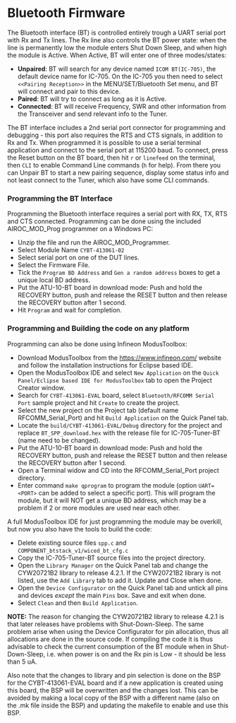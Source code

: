# Bluetooth Firmware

The Bluetooth interface (BT) is controlled entirely trough a UART serial port with Rx and Tx lines. The Rx line also controls the BT power state: when the line is permanently low the module enters Shut Down Sleep, and when high the module is Active. When Active, BT will enter one of three modes/states:
 - **Unpaired**: BT will search for any device named `ICOM BT(IC-705)`, the default device name for IC-705. On the IC-705 you then need to select `<<Pairing Reception>>` in the MENU/SET/Bluetooth Set menu, and BT will connect and pair to this device.
 - **Paired**: BT will try to connect as long as it is Active.
 - **Connected**: BT will receive Frequency, SWR and other information from the Transceiver and send relevant info to the Tuner.

The BT interface includes a 2nd serial port connector for programming and debugging - this port also requires the RTS and CTS signals, in addition to Rx and Tx. When programmed it is possible to use a serial terminal application and connect to the serial port at 115200 baud. To connect, press the Reset button on the BT board, then hit `r` or `linefeed` on the terminal, then `CLI` to enable Command Line commands (`h` for help). From there you can Unpair BT to start a new pairing sequence, display some status info and not least connect to the Tuner, which also have some CLI commands.

### Programming the BT Interface
Programming the Bluetooth interface requires a serial port with RX, TX, RTS and CTS connected. Programming can be done using the included AIROC_MOD_Prog programmer on a Windows PC:
- Unzip the file and run the AIROC_MOD_Programmer.
- Select Module Name `CYBT-413061-02`
- Select serial port on one of the DUT lines.
- Select the Firmware File.
- Tick the `Program BD Address` and `Gen a random address` boxes to get a unique local BD address.
- Put the ATU-10-BT board in download mode: Push and hold the RECOVERY button, push and release the RESET button and then release the RECOVERY button after 1 second.
- Hit `Program` and wait for completion.

### Programming and Building the code on any platform
Programming can also be done using Infineon ModusToolbox:
- Download ModusToolbox from the https://www.infineon.com/ website and follow the installation instructions for Eclipse based IDE.
- Open the ModusToolbox IDE and select `New Application` on the `Quick Panel/Eclipse based IDE for ModusToolbox` tab to open the Project Creator window.
- Search for `CYBT-413061-EVAL` board, select `Bluetooth/RFCOMM Serial Port` sample project and hit `Create` to create the project.
- Select the new project on the Project tab (default name RFCOMM_Serial_Port) and hit `Build Application` on the Quick Panel tab.
- Locate the `build/CYBT-413061-EVAL/Debug` directory for the project and replace `BT_SPP_download.hex` with the release file for IC-705-Tuner-BT (name need to be changed).
- Put the ATU-10-BT board in download mode: Push and hold the RECOVERY button, push and release the RESET button and then release the RECOVERY button after 1 second.
- Open a Terminal widow and CD into the RFCOMM_Serial_Port project directory.
- Enter command `make qprogram` to program the module (option `UART=<PORT>` can be added to select a specific port). This will program the module, but it will NOT get a unique BD address, which may be a problem if 2 or more modules are used near each other.

A full ModusToolbox IDE for just programming the module may be overkill, but now you also have the tools to build the code:
- Delete existing source files `spp.c` and `COMPONENT_btstack_v1/wiced_bt_cfg.c`
- Copy the IC-705-Tuner-BT source files into the project directory.
- Open the `Library Manager` on the Quick Panel tab and change the CYW20721B2 library to release 4.2.1. If the CYW20721B2 library is not listed, use the `Add Library` tab to add it. Update and Close when done.
- Open the `Device Configurator` on the Quick Panel tab and untick all pins and devices _except_ the main `Pins` box. Save and exit when done.
- Select `Clean` and then `Build Application`.

**NOTE:** The reason for changing the CYW20721B2 library to release 4.2.1 is that later releases have problems with Shut-Down-Sleep. The same problem arise when using the Device Configurator for pin allocation, thus all allocations are done in the source code. If compiling the code it is thus advisable to check the current consumption of the BT module when in Shut-Down-Sleep, i.e. when power is on and the Rx pin is Low - it should be less than 5 uA.

Also note that the changes to library and pin selection is done on the BSP for the CYBT-413061-EVAL board and if a new application is created using this board, the BSP will be overwritten and the changes lost. This can be avoided by making a local copy of the BSP with a different name (also on the .mk file inside the BSP) and updating the makefile to enable and use this BSP.
